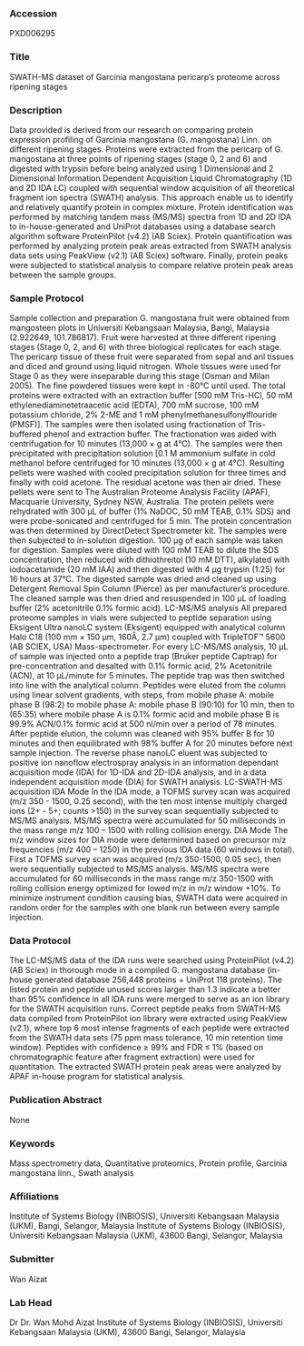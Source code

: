 ### Accession
PXD006295

### Title
SWATH-MS dataset of Garcinia mangostana pericarp’s proteome across ripening stages

### Description
Data provided is derived from our research on comparing protein expression profiling of Garcinia mangostana (G. mangostana) Linn. on different ripening stages. Proteins were extracted from the pericarp of G. mangostana at three points of ripening stages (stage 0, 2 and 6) and digested with trypsin before being analyzed using 1 Dimensional and 2 Dimensional Information Dependent Acquisition Liquid Chromatography (1D and 2D IDA LC) coupled with sequential window acquisition of all theoretical fragment ion spectra (SWATH) analysis. This approach enable us to identify and relatively quantify protein in complex mixture. Protein identification was performed by matching tandem mass (MS/MS) spectra from 1D and 2D IDA to in-house-generated and UniProt databases using a database search algorithm software ProteinPilot (v4.2) (AB Sciex). Protein quantification was performed by analyzing protein peak areas extracted from SWATH analysis data sets using PeakView (v2.1) (AB Sciex) software. Finally, protein peaks were subjected to statistical analysis to compare relative protein peak areas between the sample groups.

### Sample Protocol
Sample collection and preparation  G. mangostana fruit were obtained from mangosteen plots in Universiti Kebangsaan Malaysia, Bangi, Malaysia (2.922649, 101.786817). Fruit were harvested at three different ripening stages (Stage 0, 2, and 6) with three biological replicates for each stage. The pericarp tissue of these fruit were separated from sepal and aril tissues and diced and ground using liquid nitrogen. Whole tissues were used for Stage 0 as they were inseparable during this stage (Osman and Milan 2005). The fine powdered tissues were kept in -80°C until used.  The total proteins were extracted with an extraction buffer [500 mM Tris-HCl, 50 mM ethylenediaminetetraacetic acid (EDTA), 700 mM sucrose, 100 mM potassium chloride, 2% 2-ME and 1 mM phenylmethanesulfonylflouride (PMSF)]. The samples were then isolated using fractionation of Tris-buffered phenol and extraction buffer. The fractionation was aided with centrifugation for 10 minutes (13,000 × g at 4°C).  The samples were then precipitated with precipitation solution [0.1 M ammonium sulfate in cold methanol before centrifuged for 10 minutes (13,000 × g at 4°C). Resulting pellets were washed with cooled precipitation solution for three times and finally with cold acetone. The residual acetone was then air dried. These pellets were sent to The Australian Proteome Analysis Facility (APAF), Macquarie University, Sydney NSW, Australia.  The protein pellets were rehydrated with 300 μL of buffer (1% NaDOC, 50 mM TEAB, 0.1% SDS) and were probe-sonicated and centrifuged for 5 min. The protein concentration was then determined by DirectDetect Spectrometer kit. The samples were then subjected to in-solution digestion. 100 μg of each sample was taken for digestion. Samples were diluted with 100 mM TEAB to dilute the SDS concentration, then reduced with dithiothreitol (10 mM DTT), alkylated with iodoacetamide (20 mM IAA) and then digested with 4 μg trypsin (1:25) for 16 hours at 37°C. The digested sample was dried and cleaned up using Detergent Removal Spin Column (Pierce) as per manufacturer’s procedure. The cleaned sample was then dried and resuspended in 100 μL of loading buffer (2% acetonitrile 0.1% formic acid).  LC-MS/MS analysis  All prepared proteome samples in vials were subjected to peptide separation using Eksigent Ultra nanoLC system (Eksigent) equipped with analytical column Halo C18 (100 mm × 150 µm, 160Å, 2.7 μm) coupled with TripleTOF™ 5600 (AB SCIEX, USA) Mass-spectrometer. For every LC-MS/MS analysis, 10 μL of sample was injected onto a peptide trap (Bruker peptide Captrap) for pre-concentration and desalted with 0.1% formic acid, 2% Acetonitrile (ACN), at 10 μL/minute for 5 minutes. The peptide trap was then switched into line with the analytical column. Peptides were eluted from the column using linear solvent gradients, with steps, from mobile phase A: mobile phase B (98:2) to mobile phase A: mobile phase B (90:10) for 10 min, then to (65:35) where mobile phase A is 0.1% formic acid and mobile phase B is 99.9% ACN/0.1% formic acid at 500 nl/min over a period of 78 minutes. After peptide elution, the column was cleaned with 95% buffer B for 10 minutes and then equilibrated with 98% buffer A for 20 minutes before next sample injection. The reverse phase nanoLC eluent was subjected to positive ion nanoflow electrospray analysis in an information dependant acquisition mode (IDA) for 1D-IDA and 2D-IDA analysis, and in a data independent acquisition mode (DIA) for SWATH analysis.  LC-SWATH-MS acquisition  IDA Mode  In the IDA mode, a TOFMS survey scan was acquired (m/z 350 - 1500, 0.25 second), with the ten most intense multiply charged ions (2+ - 5+; counts >150) in the survey scan sequentially subjected to MS/MS analysis. MS/MS spectra were accumulated for 50 milliseconds in the mass range m/z 100 – 1500 with rolling collision energy.  DIA Mode  The m/z window sizes for DIA mode were determined based on precursor m/z frequencies (m/z 400 – 1250) in the previous IDA data (60 windows in total). First a TOFMS survey scan was acquired (m/z 350-1500, 0.05 sec), then were sequentially subjected to MS/MS analysis. MS/MS spectra were accumulated for 60 milliseconds in the mass range m/z 350-1500 with rolling collision energy optimized for lowed m/z in m/z window +10%. To minimize instrument condition causing bias, SWATH data were acquired in random order for the samples with one blank run between every sample injection.

### Data Protocol
The LC-MS/MS data of the IDA runs were searched using ProteinPilot (v4.2) (AB Sciex) in thorough mode in a compiled G. mangostana database (in-house generated database 256,448 proteins + UniProt 118 proteins). The listed protein and peptide unused scores larger than 1.3 indicate a better than 95% confidence in all IDA runs were merged to serve as an ion library for the SWATH acquisition runs. Correct peptide peaks from SWATH-MS data compiled from ProteinPilot ion library were extracted using PeakView (v2.1), where top 6 most intense fragments of each peptide were extracted from the SWATH data sets (75 ppm mass tolerance, 10 min retention time window). Peptides with confidence ≥ 99% and FDR ≤ 1% (based on chromatographic feature after fragment extraction) were used for quantitation. The extracted SWATH protein peak areas were analyzed by APAF in-house program for statistical analysis.

### Publication Abstract
None

### Keywords
Mass spectrometry data, Quantitative proteomics, Protein profile, Garcinia mangostana linn., Swath analysis

### Affiliations
Institute of Systems Biology (INBIOSIS), Universiti Kebangsaan Malaysia (UKM), Bangi, Selangor, Malaysia
Institute of Systems Biology (INBIOSIS), Universiti Kebangsaan Malaysia (UKM), 43600 Bangi, Selangor, Malaysia

### Submitter
Wan Aizat

### Lab Head
Dr Dr. Wan Mohd Aizat
Institute of Systems Biology (INBIOSIS), Universiti Kebangsaan Malaysia (UKM), 43600 Bangi, Selangor, Malaysia


